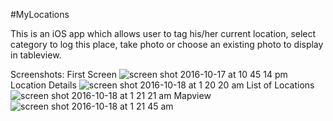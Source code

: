 #MyLocations

This is an iOS app which allows user to tag his/her current location, select category to log this place, take photo or choose an existing photo to display in tableview. 

Screenshots:
First Screen
![screen shot 2016-10-17 at 10 45 14 pm](https://cloud.githubusercontent.com/assets/10201379/19471856/ce695d96-94d9-11e6-859a-744a67743825.png)
Location Details
![screen shot 2016-10-18 at 1 20 20 am](https://cloud.githubusercontent.com/assets/10201379/19471667/233ad954-94d9-11e6-9f85-4a3f65a7b633.png)
List of Locations
![screen shot 2016-10-18 at 1 21 21 am](https://cloud.githubusercontent.com/assets/10201379/19471669/25685e9a-94d9-11e6-9147-427453e14455.png)
Mapview
![screen shot 2016-10-18 at 1 21 45 am](https://cloud.githubusercontent.com/assets/10201379/19471673/2778a4d8-94d9-11e6-9684-add1cfc9f7f0.png)
